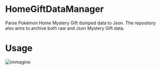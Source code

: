 # HomeGiftDataManager
Parse Pokémon Home Mystery Gift dumped data to Json. The repository also aims to archive both raw and Json Mystery Gift data.

# Usage

![immagine](https://user-images.githubusercontent.com/52102823/197072378-85c51a4e-738f-4585-bd9d-ec5493f1f4b3.png)
